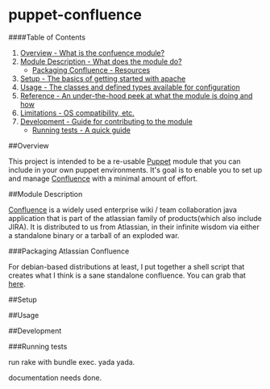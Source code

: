 # puppet-confluence

####Table of Contents

1. [Overview - What is the confuence module?](#overview)
2. [Module Description - What does the module do?](#module-description)
    * [Packaging Confluence - Resources](#packaging-atlassian-confluenc)
3. [Setup - The basics of getting started with apache](#setup)
4. [Usage - The classes and defined types available for configuration](#usage)
5. [Reference - An under-the-hood peek at what the module is doing and how](#reference)
6. [Limitations - OS compatibility, etc.](#limitations)
7. [Development - Guide for contributing to the module](#development)
    * [Running tests - A quick guide](#running-tests)
    
##Overview

This project is intended to be a re-usable [Puppet](http://www.puppetlabs.com/puppet/) module that you can include in your own puppet environments.  It's goal is to enable you to set up and manage [Confluence](https://www.atlassian.com/software/confluence) with a minimal amount of effort.

##Module Description

[Confluence](https://www.atlassian.com/software/confluence) is a widely used enterprise wiki / team collaboration java application that is part of the atlassian family of products(which also include JIRA).  It is distributed to us from Atlassian, in their infinite wisdom via either a standalone binary or a tarball of an exploded war.

###Packaging Atlassian Confluence

For debian-based distributions at least, I put together a shell script that creates what I think is a sane standalone confluence. You can grab that [here](https://github.com/cammoraton/confluence-package-deb).

##Setup



##Usage

##Development

###Running tests


run rake with bundle exec.  yada yada.

documentation needs done.
